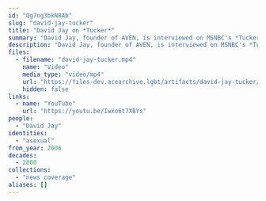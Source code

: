 ```yaml
---
id: "Qg7ng3bkN8Ab"
slug: "david-jay-tucker"
title: "David Jay on *Tucker*"
summary: "David Jay, founder of AVEN, is interviewed on MSNBC's *Tucker*"
description: "David Jay, founder of AVEN, is interviewed on MSNBC's *Tucker* (CW: acephobia)"
files:
  - filename: "david-jay-tucker.mp4"
    name: "Video"
    media_type: "video/mp4"
    url: "https://files-dev.acearchive.lgbt/artifacts/david-jay-tucker/david-jay-tucker.mp4"
    hidden: false
links:
  - name: "YouTube"
    url: "https://youtu.be/Iwxo6t7XBYs"
people:
  - "David Jay"
identities:
  - "asexual"
from_year: 2006
decades:
  - 2000
collections:
  - "news coverage"
aliases: []
---
```

